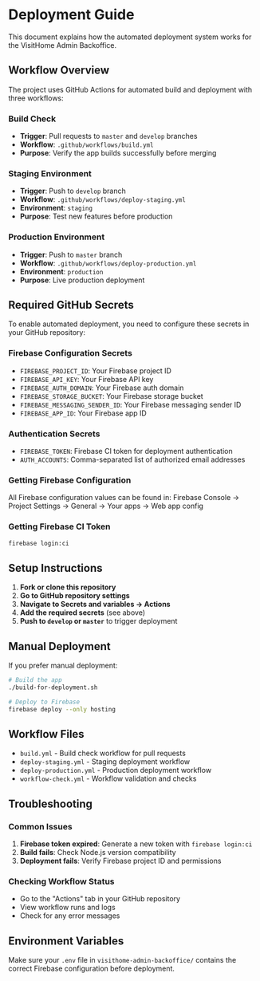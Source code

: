 # Deployment Guide

This document explains how the automated deployment system works for the VisitHome Admin Backoffice.

## Workflow Overview

The project uses GitHub Actions for automated build and deployment with three workflows:

### Build Check
- **Trigger**: Pull requests to `master` and `develop` branches
- **Workflow**: `.github/workflows/build.yml`
- **Purpose**: Verify the app builds successfully before merging

### Staging Environment
- **Trigger**: Push to `develop` branch
- **Workflow**: `.github/workflows/deploy-staging.yml`
- **Environment**: `staging`
- **Purpose**: Test new features before production

### Production Environment
- **Trigger**: Push to `master` branch
- **Workflow**: `.github/workflows/deploy-production.yml`
- **Environment**: `production`
- **Purpose**: Live production deployment

## Required GitHub Secrets

To enable automated deployment, you need to configure these secrets in your GitHub repository:

### Firebase Configuration Secrets
- `FIREBASE_PROJECT_ID`: Your Firebase project ID
- `FIREBASE_API_KEY`: Your Firebase API key
- `FIREBASE_AUTH_DOMAIN`: Your Firebase auth domain
- `FIREBASE_STORAGE_BUCKET`: Your Firebase storage bucket
- `FIREBASE_MESSAGING_SENDER_ID`: Your Firebase messaging sender ID
- `FIREBASE_APP_ID`: Your Firebase app ID

### Authentication Secrets
- `FIREBASE_TOKEN`: Firebase CI token for deployment authentication
- `AUTH_ACCOUNTS`: Comma-separated list of authorized email addresses

### Getting Firebase Configuration
All Firebase configuration values can be found in:
Firebase Console → Project Settings → General → Your apps → Web app config

### Getting Firebase CI Token
```bash
firebase login:ci
```

## Setup Instructions

1. **Fork or clone this repository**
2. **Go to GitHub repository settings**
3. **Navigate to Secrets and variables → Actions**
4. **Add the required secrets** (see above)
5. **Push to `develop` or `master`** to trigger deployment

## Manual Deployment

If you prefer manual deployment:

```bash
# Build the app
./build-for-deployment.sh

# Deploy to Firebase
firebase deploy --only hosting
```

## Workflow Files

- `build.yml` - Build check workflow for pull requests
- `deploy-staging.yml` - Staging deployment workflow
- `deploy-production.yml` - Production deployment workflow
- `workflow-check.yml` - Workflow validation and checks

## Troubleshooting

### Common Issues

1. **Firebase token expired**: Generate a new token with `firebase login:ci`
2. **Build fails**: Check Node.js version compatibility
3. **Deployment fails**: Verify Firebase project ID and permissions

### Checking Workflow Status

- Go to the "Actions" tab in your GitHub repository
- View workflow runs and logs
- Check for any error messages

## Environment Variables

Make sure your `.env` file in `visithome-admin-backoffice/` contains the correct Firebase configuration before deployment.

